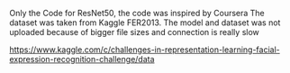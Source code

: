 Only the Code for ResNet50, the code was inspired by Coursera
The dataset was taken from Kaggle FER2013. 
The model and dataset was not uploaded because of bigger file sizes and connection is really slow

https://www.kaggle.com/c/challenges-in-representation-learning-facial-expression-recognition-challenge/data
